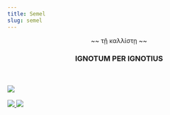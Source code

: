 ```yaml
---
title: Semel
slug: semel
---
```


<div style="text-align: center;">
~~  τῇ καλλίστῃ  ~~
<h3>IGNOTUM PER IGNOTIUS</h3></div>
<br><br>
<img className="flush nozoom" src="/image/markofthebeaut.png">
<br><br>
<a href="/read/wtf">
  <img className="left" src="/image/card-l.png">
</a>
<a href="/read/cosmogony">
  <img className="right" src="/image/card-r.png">
</a>
